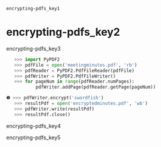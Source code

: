 ```ngMeta
encrypting-pdfs_key1
```
# encrypting-pdfs_key2
encrypting-pdfs_key3

```python
   >>> import PyPDF2
   >>> pdfFile = open('meetingminutes.pdf', 'rb')
   >>> pdfReader = PyPDF2.PdfFileReader(pdfFile)
   >>> pdfWriter = PyPDF2.PdfFileWriter()
   >>> for pageNum in range(pdfReader.numPages):
           pdfWriter.addPage(pdfReader.getPage(pageNum))

❶ >>> pdfWriter.encrypt('swordfish')
   >>> resultPdf = open('encryptedminutes.pdf', 'wb')
   >>> pdfWriter.write(resultPdf)
   >>> resultPdf.close()
```
encrypting-pdfs_key4

encrypting-pdfs_key5